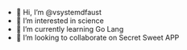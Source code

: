 - 👋 Hi, I’m @vsystemdfaust
- 👀 I’m interested in science
- 🌱 I’m currently learning Go Lang
- 💞️ I’m looking to collaborate on Secret Sweet APP

<!---
vsystemdfaust/vsystemdfaust is a ✨ special ✨ repository because its `README.md` (this file) appears on your GitHub profile.
You can click the Preview link to take a look at your changes.
--->

